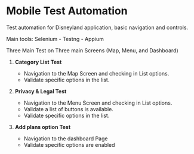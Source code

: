 # Mobile Test Automation

Test automation for Disneyland application, basic navigation and controls.

Main tools: 
Selenium - Testng - Appium

Three Main Test on Three main Screens (Map, Menu, and Dashboard)

1. **Category List Test**

    - Navigation to the Map Screen and checking in List options.
    - Validate specific options in the list.
2. **Privacy & Legal Test**

    - Navigation to the Menu Screen and checking in List options.
    - Validate a list of buttons is available.
    - Validate specific options in the list.
3. **Add plans option Test**

    - Navigation to the dashboard Page 
    - Validate specific options are enabled